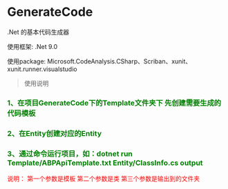 # GenerateCode
.Net 的基本代码生成器

使用框架: .Net 9.0

使用package: Microsoft.CodeAnalysis.CSharp、Scriban、xunit、xunit.runner.visualstudio

  



> 使用说明

### <font color="green">1、在项目GenerateCode下的Template文件夹下 先创建需要生成的代码模板</font>

### <font color="green">2、在Entity创建对应的Entity</font>

### <font color="green">3、通过命令运行项目，如：dotnet run Template/ABPApiTemplate.txt Entity/ClassInfo.cs output</font>

<font color="red">说明： 第一个参数是模板 第二个参数是类 第三个参数是输出到的文件夹</font>



